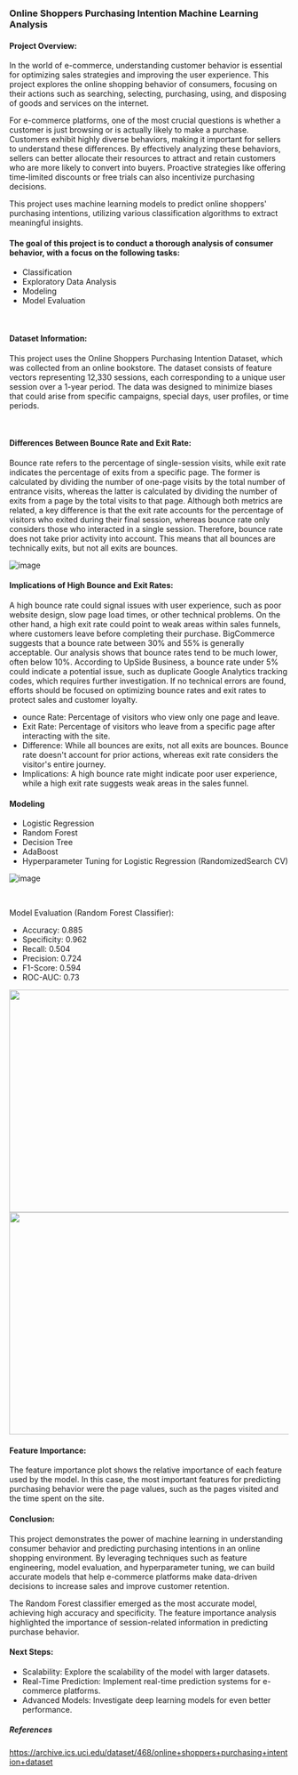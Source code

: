 ### Online Shoppers Purchasing Intention Machine Learning Analysis


#### Project Overview:

In the world of e-commerce, understanding customer behavior is essential for optimizing sales strategies and improving the user experience. This project explores the online shopping behavior of consumers, focusing on their actions such as searching, selecting, purchasing, using, and disposing of goods and services on the internet.

For e-commerce platforms, one of the most crucial questions is whether a customer is just browsing or is actually likely to make a purchase. Customers exhibit highly diverse behaviors, making it important for sellers to understand these differences. By effectively analyzing these behaviors, sellers can better allocate their resources to attract and retain customers who are more likely to convert into buyers. Proactive strategies like offering time-limited discounts or free trials can also incentivize purchasing decisions.

This project uses machine learning models to predict online shoppers' purchasing intentions, utilizing various classification algorithms to extract meaningful insights.

#### The goal of this project is to conduct a thorough analysis of consumer behavior, with a focus on the following tasks:

+ Classification
+ Exploratory Data Analysis
+ Modeling
+ Model Evaluation
<br>

#### Dataset Information:


This project uses the Online Shoppers Purchasing Intention Dataset, which was collected from an online bookstore. The dataset consists of feature vectors representing 12,330 sessions, each corresponding to a unique user session over a 1-year period. The data was designed to minimize biases that could arise from specific campaigns, special days, user profiles, or time periods.

<br>

#### Differences Between Bounce Rate and Exit Rate:


Bounce rate refers to the percentage of single-session visits, while exit rate indicates the percentage of exits from a specific page. The former is calculated by dividing the number of one-page visits by the total number of entrance visits, whereas the latter is calculated by dividing the number of exits from a page by the total visits to that page. Although both metrics are related, a key difference is that the exit rate accounts for the percentage of visitors who exited during their final session, whereas bounce rate only considers those who interacted in a single session. Therefore, bounce rate does not take prior activity into account. This means that all bounces are technically exits, but not all exits are bounces.

![image](https://github.com/user-attachments/assets/e755470b-afef-4737-86ba-cd1ebba7bb6b)

#### Implications of High Bounce and Exit Rates: 


A high bounce rate could signal issues with user experience, such as poor website design, slow page load times, or other technical problems. On the other hand, a high exit rate could point to weak areas within sales funnels, where customers leave before completing their purchase. BigCommerce suggests that a bounce rate between 30% and 55% is generally acceptable. Our analysis shows that bounce rates tend to be much lower, often below 10%. According to UpSide Business, a bounce rate under 5% could indicate a potential issue, such as duplicate Google Analytics tracking codes, which requires further investigation. If no technical errors are found, efforts should be focused on optimizing bounce rates and exit rates to protect sales and customer loyalty.

+ ounce Rate: Percentage of visitors who view only one page and leave.
+ Exit Rate: Percentage of visitors who leave from a specific page after interacting with the site.
+ Difference: While all bounces are exits, not all exits are bounces. Bounce rate doesn't account for prior actions, whereas exit rate considers the visitor's entire journey.
+ Implications: A high bounce rate might indicate poor user experience, while a high exit rate suggests weak areas in the sales funnel.


#### Modeling
+ Logistic Regression
+ Random Forest
+ Decision Tree
+ AdaBoost
+ Hyperparameter Tuning for Logistic Regression (RandomizedSearch CV)


![image](https://github.com/user-attachments/assets/443870b0-915f-40e2-bcae-c27f1ef8c8c2)


<br>


Model Evaluation (Random Forest Classifier):
- Accuracy: 0.885
- Specificity: 0.962
- Recall: 0.504
- Precision: 0.724
- F1-Score: 0.594
- ROC-AUC: 0.73

<img src='https://github.com/user-attachments/assets/70e09775-7220-46e6-bce8-5e14f6d975cd' width='700px' height='400px'>

<br>


<img src='https://github.com/user-attachments/assets/e934d83a-1f32-4dbc-b6b0-c1aae23976ca' width='700px' height='400px'>


#### Feature Importance:
The feature importance plot shows the relative importance of each feature used by the model. In this case, the most important features for predicting purchasing behavior were the page values, such as the pages visited and the time spent on the site.

#### Conclusion:
This project demonstrates the power of machine learning in understanding consumer behavior and predicting purchasing intentions in an online shopping environment. By leveraging techniques such as feature engineering, model evaluation, and hyperparameter tuning, we can build accurate models that help e-commerce platforms make data-driven decisions to increase sales and improve customer retention.

The Random Forest classifier emerged as the most accurate model, achieving high accuracy and specificity. The feature importance analysis highlighted the importance of session-related information in predicting purchase behavior.

#### Next Steps:
+ Scalability: Explore the scalability of the model with larger datasets.
+ Real-Time Prediction: Implement real-time prediction systems for e-commerce platforms.
+ Advanced Models: Investigate deep learning models for even better performance.

##### References
https://archive.ics.uci.edu/dataset/468/online+shoppers+purchasing+intention+dataset

